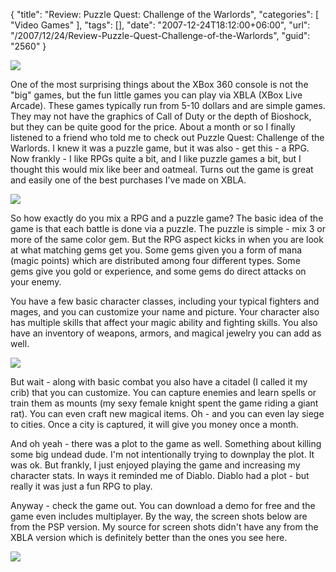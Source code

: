 {
	"title": "Review: Puzzle Quest: Challenge of the Warlords",
	"categories": [
		"Video Games"
	],
	"tags": [],
	"date": "2007-12-24T18:12:00+06:00",
	"url": "/2007/12/24/Review-Puzzle-Quest-Challenge-of-the-Warlords",
	"guid": "2560"
}

<img src="http://www.raymondcamden.com/images/cfjedi/pglogoa.jpg">

One of the most surprising things about the XBox 360 console is not the "big" games, but the fun little games you can play via XBLA (XBox Live Arcade). These games typically run from 5-10 dollars and are simple games. They may not have the graphics of Call of Duty or the depth of Bioshock, but they can be quite good for the price. About a month or so I finally listened to a friend who told me to check out Puzzle Quest: Challenge of the Warlords. I knew it was a puzzle game, but it was also - get this - a RPG. Now frankly - I like RPGs quite a bit, and I like puzzle games a bit, but I thought this would mix like beer and oatmeal. Turns out the game is great and easily one of the best purchases I've made on XBLA.

<img src="http://www.raymondcamden.com/images/cfjedi/PQS1.jpg">

So how exactly do you mix a RPG and a puzzle game? The basic idea of the game is that each battle is done via a puzzle. The puzzle is simple - mix 3 or more of the same color gem. But the RPG aspect kicks in when you are look at what matching gems get you. Some gems given you a form of mana (magic points) which are distributed among four different types. Some gems give you gold or experience, and some gems do direct attacks on your enemy. 

You have a few basic character classes, including your typical fighters and mages, and you can customize your name and picture. Your character also has multiple skills that affect your magic ability and fighting skills. You also have an inventory of weapons, armors, and magical jewelry you can add as well.

<img src="http://www.raymondcamden.com/images/cfjedi/pq2.jpg">

But wait - along with basic combat you also have a citadel  (I called it my crib) that you can customize. You can capture enemies and learn spells or train them as mounts (my sexy female knight spent the game riding a giant rat). You can even craft new magical items. Oh - and you can even lay siege to cities. Once a city is captured, it will give you money once a month.

And oh yeah - there was a plot to the game as well. Something about killing some big undead dude. I'm not intentionally trying to downplay the plot. It was ok. But frankly, I just enjoyed playing the game and increasing my character stats. In ways it reminded me of Diablo. Diablo had a plot - but really it was just a fun RPG to play. 

Anyway - check the game out. You can download a demo for free and the game even includes multiplayer. By the way, the screen shots below are from the PSP version. My source for screen shots didn't have any from the XBLA version which is definitely better than the ones you see here.


<img src="http://www.raymondcamden.com/images/cfjedi/pq3.jpg">